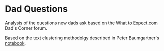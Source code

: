 # Dad Questions

Analysis of the questions new dads ask based on the [What to Expect.com](https://community.whattoexpect.com/forums/dads-corner.html) Dad's Corner forum.

Based on the text clustering methodolgy described in Peter Baumgartner's [notebook](https://github.com/pmbaumgartner/binder-notebooks/blob/master/nlp-use-umap-hdbscan.ipynb).
